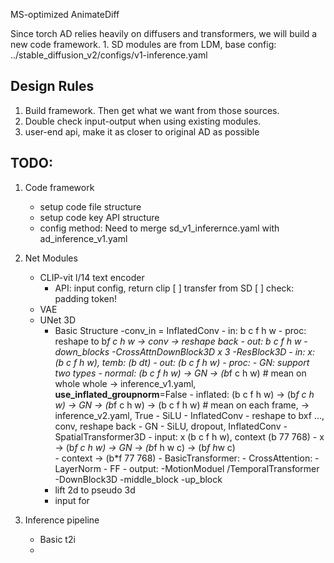 MS-optimized AnimateDiff

Since torch AD relies heavily on diffusers and transformers, we will build a new code framework.
    1. SD modules are from LDM, base config: ../stable_diffusion_v2/configs/v1-inference.yaml

## Design Rules
1. Build framework. Then get what we want from those sources. 
2. Double check input-output when using existing modules.
3. user-end api, make it as closer to original AD as possible

## TODO: 
1. Code framework 
    - setup code file structure 
    - setup code key API structure
    - config method:
        Need to merge sd_v1_inferernce.yaml with ad_inference_v1.yaml
    
2. Net Modules
    - CLIP-vit l/14 text encoder 
        - API: input config, return clip 
        [ ] transfer from SD 
        [ ] check: padding token! 
    - VAE 
    - UNet 3D
        - Basic Structure
            -conv_in = InflatedConv
                - in: b c f h w
                - proc: reshape to b*f c h w -> conv -> reshape back
                - out: b c f h w
            -down_blocks
                -CrossAttnDownBlock3D x 3
                    -ResBlock3D
                        - in: x: (b c f h w), temb: (b dt)
                        - out: (b c f h w)
                        - proc: 
                            - GN: support two types
                                - normal: (b c f h w) -> GN -> (b*f c h w)  # mean on whole whole -> inference_v1.yaml, **use_inflated_groupnorm**=False
                                - inflated: (b c f h w) -> (b*f c h w) -> GN -> (b*f c h w) -> (b c f h w)  # mean on each frame, -> inference_v2.yaml, True
                            - SiLU 
                            - InflatedConv 
                                - reshape to bxf ..., conv, reshape back
                            - GN
                            - SiLU, dropout, InflatedConv
                    -SpatialTransformer3D
                        - input: x (b c f h w), context (b 77 768)
                        - x -> (b*f c h w) -> GN -> (b*f h w c) -> (b*f h*w c)  
                        - context -> (b*f 77 768)
                        - BasicTransformer:
                            - CrossAttention: 
                            - LayerNorm
                            - FF 
                        - output: 
                    -MotionModuel /TemporalTransformer 
                -DownBlock3D
            -middle_block
            -up_block
        - lift 2d to pseudo 3d
        - input for  

3. Inference pipeline
    - Basic t2i
    - 
    
